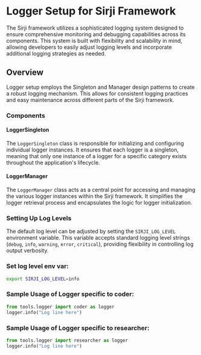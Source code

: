 # Logger Setup for Sirji Framework

The Sirji framework utilizes a sophisticated logging system designed to ensure comprehensive monitoring and debugging capabilities across its components. This system is built with flexibility and scalability in mind, allowing developers to easily adjust logging levels and incorporate additional logging strategies as needed.

## Overview

Logger setup employs the Singleton and Manager design patterns to create a robust logging mechanism. This allows for consistent logging practices and easy maintenance across different parts of the Sirji framework.

### Components

#### LoggerSingleton

The `LoggerSingleton` class is responsible for initializing and configuring individual logger instances. It ensures that each logger is a singleton, meaning that only one instance of a logger for a specific category exists throughout the application's lifecycle.

#### LoggerManager

The `LoggerManager` class acts as a central point for accessing and managing the various logger instances within the Sirji framework. It simplifies the logger retrieval process and encapsulates the logic for logger initialization.

### Setting Up Log Levels

The default log level can be adjusted by setting the `SIRJI_LOG_LEVEL` environment variable. This variable accepts standard logging level strings (`debug`, `info`, `warning`, `error`, `critical`), providing flexibility in controlling log output verbosity.

### Set log level env var:
```bash
export SIRJI_LOG_LEVEL=info
```

### Sample Usage of Logger specific to coder:
```python
from tools.logger import coder as logger
logger.info("Log line here")
```

### Sample Usage of Logger specific to researcher:
```python
from tools.logger import researcher as logger
logger.info("Log line here")
```